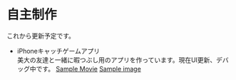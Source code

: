 # 自主制作

これから更新予定です。
- iPhoneキャッチゲームアプリ  
美大の友達と一緒に暇つぶし用のアプリを作っています。現在UI更新、デバッグ中です。
[Sample Movie](./mygame.mov)
[Sample image](./mygame.png)